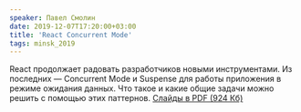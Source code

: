 ```yaml
---
speaker: Павел Смолин
date: 2019-12-07T17:20:00+03:00
title: 'React Concurrent Mode'
tags: minsk_2019
---
```


React продолжает радовать разработчиков новыми инструментами. Из последних —
Concurrent Mode и Suspense для работы приложения в режиме ожидания данных.
Что такое и какие общие задачи можно решить с помощью этих паттернов.
<a href="https://wsd.events/2019/12/07/pres/concurrent-mode.pdf">Слайды в PDF (924 Кб)</a>

